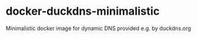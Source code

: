 # docker-duckdns-minimalistic
Minimalistic docker image for dynamic DNS provided e.g. by duckdns.org
